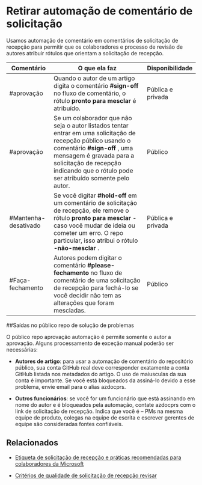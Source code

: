 # <a name="pull-request-comment-automation"></a>Retirar automação de comentário de solicitação

Usamos automação de comentário em comentários de solicitação de recepção para permitir que os colaboradores e processo de revisão de autores atribuir rótulos que orientam a solicitação de recepção.

| Comentário | O que ela faz | Disponibilidade|
| -------- |-------------|-------------|
|#aprovação | Quando o autor de um artigo digita o comentário **#sign-off** no fluxo de comentário, o rótulo **pronto para mesclar** é atribuído. | Pública e privada|
|#aprovação | Se um colaborador que não seja o autor listados tentar entrar em uma solicitação de recepção público usando o comentário **#sign-off** , uma mensagem é gravada para a solicitação de recepção indicando que o rótulo pode ser atribuído somente pelo autor. | Público |
|#Mantenha-desativado | Se você digitar **#hold-off** em um comentário de solicitação de recepção, ele remove o rótulo **pronto para mesclar** - caso você mudar de ideia ou cometer um erro. O repo particular, isso atribui o rótulo **-não-mesclar** . | Pública e privada |
| #Faça-fechamento | Autores podem digitar o comentário **#please-fechamento** no fluxo de comentário de uma solicitação de recepção para fechá-lo se você decidir não tem as alterações que foram mescladas. | Público |

##<a name="troubleshooting-sign-offs-in-the-public-repo"></a>Saídas no público repo de solução de problemas

O público repo aprovação automação é permite somente o autor a aprovação. Alguns processamento de exceção manual poderão ser necessárias:

- **Autores de artigo**: para usar a automação de comentário do repositório público, sua conta GitHub real deve corresponder exatamente a conta GitHub listada nos metadados do artigo. O uso de maiusculas da sua conta é importante. Se você está bloqueados da assiná-lo devido a esse problema, envie email para o alias azdocprs.

- **Outros funcionários**: se você for um funcionário que está assinando em nome do autor e é bloqueados pela automação, contate azdocprs com o link de solicitação de recepção. Indica que você é – PMs na mesma equipe de produto, colegas na equipe de escrita e escrever gerentes de equipe são consideradas fontes confiáveis.



## <a name="related"></a>Relacionados

- [Etiqueta de solicitação de recepção e práticas recomendadas para colaboradores da Microsoft](contributor-guide-pull-request-etiquette.md)

- [Critérios de qualidade de solicitação de recepção revisar](contributor-guide-pr-criteria.md)
